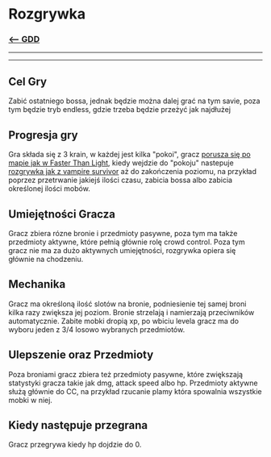 # Rozgrywka
### [<-- GDD](/GDD/GDD.md)

---
---

## Cel Gry
Zabić ostatniego bossa, jednak będzie można dalej grać na tym savie, poza tym będzie tryb endless, gdzie trzeba będzie przeżyć jak najdłużej

## Progresja gry
Gra składa się z 3 krain, w każdej jest kilka "pokoi", gracz [porusza się po mapie jak w Faster Than Light](https://external-content.duckduckgo.com/iu/?u=https%3A%2F%2Fgameknightly.com%2Fwp-content%2Fuploads%2F2018%2F07%2Fftl-3.png&f=1&nofb=1&ipt=edbbccd7fbf3c2ed2f8ece66162c3b15faee60c17d33f73f4d5729823c681b6e&ipo=images), kiedy wejdzie do "pokoju" nastepuje [rozgrywka jak z vampire survivor](https://youtu.be/ErF4vaqYVAI?si=DaBXF4s20i4NzkhV&t=600) aż do zakończenia poziomu, na przykład poprzez przetrwanie jakiejś ilości czasu, zabicia bossa albo zabicia określonej ilości mobów.

## Umiejętności Gracza
Gracz zbiera rózne bronie i przedmioty pasywne, poza tym ma także przedmioty aktywne, które pełnią głównie rolę crowd control. Poza tym gracz nie ma za dużo aktywnych umiejętności, rozgrywka opiera się głównie na chodzeniu.

## Mechanika
Gracz ma określoną ilość slotów na bronie, podniesienie tej samej broni kilka razy zwiększa jej poziom. Bronie strzelają i namierzają przeciwników automatycznie. Zabite mobki dropią xp, po wbiciu levela gracz ma do wyboru jeden z 3/4 losowo wybranych przedmiotów.

## Ulepszenie oraz Przedmioty
Poza broniami gracz zbiera też przedmioty pasywne, które zwiększają statystyki gracza takie jak dmg, attack speed albo hp. Przedmioty aktywne służą głównie do CC, na przykład rzucanie plamy która spowalnia wszystkie mobki w niej.


## Kiedy następuje przegrana
Gracz przegrywa kiedy hp dojdzie do 0.
